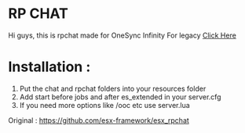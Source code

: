 # RP CHAT 

Hi guys, this is rpchat made for OneSync Infinity
For legacy
[Click Here](https://github.com/N0BODY2/chat/tree/OneSync-Legacy)

# Installation :

 1. Put the chat and rpchat folders into your resources folder
 2. Add start before jobs and after es_extended in your server.cfg
 3. If you need more options like /ooc etc use server.lua

Original : https://github.com/esx-framework/esx_rpchat
